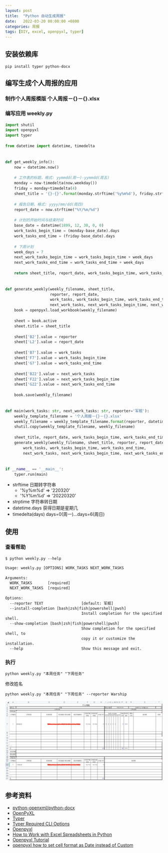 ```yaml
---
layout: post
title:  "Python 自动生成周报"
date:   2022-03-20 00:00:00 +0800
categories: 周报
tags: [DIY, excel, openpyxl, typer]
---
```


## 安装依赖库
```shell
pip install typer python-docx
```

## 编写生成个人周报的应用
### 制作个人周报模版 个人周报－{}－{}.xlsx
### 编写应用 weekly.py
```py
import shutil
import openpyxl
import typer

from datetime import datetime, timedelta


def get_weekly_info():
    now = datetime.now()

    # 工作表的标题，格式: yymmdd(周一)-yymmdd(周五)
    monday = now-timedelta(now.weekday())
    friday = monday+timedelta(4)
    sheet_title = '{}-{}'.format(monday.strftime('%y%m%d'), friday.strftime('%y%m%d'))
    
    # 报告日期，格式: yyyy/mm/dd(周四)
    report_date = now.strftime("%Y/%m/%d")
    
    # 计划的开始时间与结束时间
    base_date = datetime(1899, 12, 30, 0, 0)
    work_tasks_begin_time = (monday-base_date).days
    work_tasks_end_time = (friday-base_date).days
    
    # 下周计划
    week_days = 7
    next_work_tasks_begin_time = work_tasks_begin_time + week_days
    next_work_tasks_end_time = work_tasks_end_time + week_days
    
    return sheet_title, report_date, work_tasks_begin_time, work_tasks_end_time, next_work_tasks_begin_time, next_work_tasks_end_time


def generate_weekly(weekly_filename, sheet_title, 
                    reporter, report_date, 
                    work_tasks, work_tasks_begin_time, work_tasks_end_time, 
                    next_work_tasks, next_work_tasks_begin_time, next_work_tasks_end_time):
    book = openpyxl.load_workbook(weekly_filename)
    
    sheet = book.active
    sheet.title = sheet_title
    
    sheet['B2'].value = reporter
    sheet['L2'].value = report_date
    
    sheet['B7'].value = work_tasks
    sheet['F7'].value = work_tasks_begin_time
    sheet['G7'].value = work_tasks_end_time
    
    sheet['B22'].value = next_work_tasks
    sheet['F22'].value = next_work_tasks_begin_time
    sheet['G22'].value = next_work_tasks_end_time
    
    book.save(weekly_filename)


def main(work_tasks: str, next_work_tasks: str, reporter='军舰'):
    weekly_template_filename = '个人周报－{}－{}.xlsx'
    weekly_filename = weekly_template_filename.format(reporter, datetime.now().strftime("%Y%m%d"))
    shutil.copy(weekly_template_filename, weekly_filename)

    sheet_title, report_date, work_tasks_begin_time, work_tasks_end_time, next_work_tasks_begin_time, next_work_tasks_end_time = get_weekly_info()
    generate_weekly(weekly_filename, sheet_title, reporter, report_date, 
        work_tasks, work_tasks_begin_time, work_tasks_end_time, 
        next_work_tasks, next_work_tasks_begin_time, next_work_tasks_end_time)


if __name__ == '__main__':
    typer.run(main)
```

* strftime 日期转字符串
    * '%y%m%d' => '220320'
    * '%Y%m%d' => '20220320'
* strptime 字符串转日期
* datetime.days 获得日期是星期几
* timedelta(days) days=0(周一)...days=6(周日)

## 使用
### 查看帮助
```shell
$ python weekly.py --help
```
```
Usage: weekly.py [OPTIONS] WORK_TASKS NEXT_WORK_TASKS

Arguments:
  WORK_TASKS       [required]
  NEXT_WORK_TASKS  [required]

Options:
  --reporter TEXT                 [default: 军舰]
  --install-completion [bash|zsh|fish|powershell|pwsh]
                                  Install completion for the specified shell.
  --show-completion [bash|zsh|fish|powershell|pwsh]
                                  Show completion for the specified shell, to
                                  copy it or customize the installation.
  --help                          Show this message and exit.
```

### 执行
```shell
python weekly.py "本周任务" "下周任务"
```

修改姓名
```shell
python weekly.py "本周任务" "下周任务" --reporter Warship
```

![](/images/2022/weekly.jpg)

## 参考资料
* [python-openxml/python-docx](https://github.com/python-openxml/python-docx)
* [OpenPyXL](https://openpyxl.readthedocs.io/en/stable/)
* [Typer](https://typer.tiangolo.com)
* [Typer Required CLI Options](https://typer.tiangolo.com/tutorial/options/required/)
* [Openpyxl](https://zetcode.com/python/openpyxl/)
* [How to Work with Excel Spreadsheets in Python](https://pythonexcel.com)
* [Openpyxl Tutorial](https://www.pythonexcel.com/openpyxl.php)
* [openpyxl how to set cell format as Date instead of Custom](https://stackoverflow.com/questions/61948513/openpyxl-how-to-set-cell-format-as-date-instead-of-custom)
